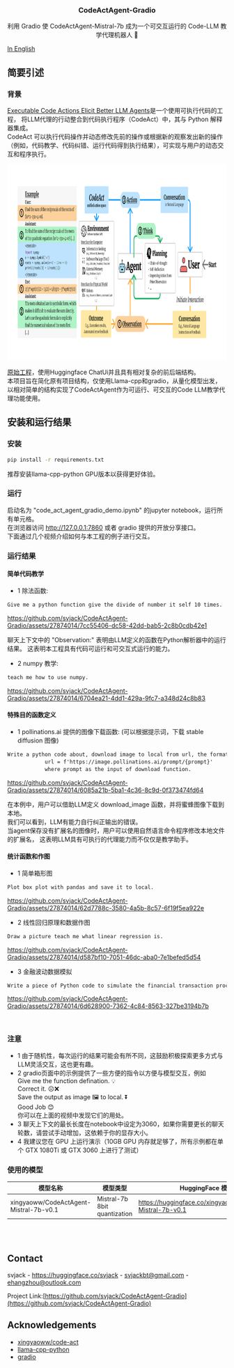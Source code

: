<!-- PROJECT LOGO -->
<br />
<p align="center">
  <h3 align="center">CodeActAgent-Gradio</h3>

  <p align="center">
   		利用 Gradio 使 CodeActAgent-Mistral-7b 成为一个可交互运行的 Code-LLM 教学代理机器人 🤖
    <br />
  </p>
</p>

[In English](README_EN.md)

## 简要引述

### 背景
[Executable Code Actions Elicit Better LLM Agents](https://github.com/xingyaoww/code-act)是一个使用可执行代码的工程，
将LLM代理的行动整合到代码执行程序（CodeAct）中，其与 Python 解释器集成。 <br/>
CodeAct 可以执行代码操作并动态修改先前的操作或根据新的观察发出新的操作（例如，代码教学、代码纠错、运行代码得到执行结果），可实现与用户的动态交互和程序执行。

<img src="imgs/overview.png" alt="Girl in a jacket" width="1250" height="450">

[原始工程](https://github.com/xingyaoww/code-act)，使用Huggingface ChatUi并且具有相对复杂的前后端结构。 <br/>
本项目旨在简化原有项目结构，仅使用Llama-cpp和gradio，从量化模型出发，以相对简单的结构实现了CodeActAgent作为可运行、可交互的Code LLM教学代理功能使用。

## 安装和运行结果
### 安装
```bash
pip install -r requirements.txt
```
推荐安装llama-cpp-python GPU版本以获得更好体验。
### 运行
启动名为 "code_act_agent_gradio_demo.ipynb" 的jupyter notebook，运行所有单元格。 <br/>
在浏览器访问 http://127.0.0.1:7860 或者 gradio 提供的开放分享接口。<br/>
下面通过几个视频介绍如何与本工程的例子进行交互。

### 运行结果
#### 简单代码教学
* 1 除法函数:<br/>
```txt
Give me a python function give the divide of number it self 10 times.
```

https://github.com/svjack/CodeActAgent-Gradio/assets/27874014/7cc55406-dc58-42dd-bab5-2c8b0cdb42e1

聊天上下文中的 "Observation:" 表明由LLM定义的函数在Python解析器中的运行结果。 这表明本工程具有代码可运行和可交互式运行的能力。
* 2 numpy 教学:<br/>
```txt
teach me how to use numpy.
```

https://github.com/svjack/CodeActAgent-Gradio/assets/27874014/6704ea21-4dd1-429a-9fc7-a348d24c8b83

#### 特殊目的函数定义

* 1 pollinations.ai 提供的图像下载函数: (可以根据提示词，下载 stable diffusion 图像)<br/>
```txt
Write a python code about, download image to local from url, the format as :
            url = f'https://image.pollinations.ai/prompt/{prompt}'
            where prompt as the input of download function.
```

https://github.com/svjack/CodeActAgent-Gradio/assets/27874014/6085a21b-5ba1-4c36-8c9d-0f373474fd64

在本例中，用户可以借助LLM定义 download_image 函数，并将蜜蜂图像下载到本地。 <br/>
我们可以看到，LLM有能力自行纠正输出的错误。<br/>
当agent保存没有扩展名的图像时，用户可以使用自然语言命令程序修改本地文件的扩展名，
这表明LLM具有可执行的代理能力而不仅仅是教学助手。

#### 统计函数和作图

* 1 简单箱形图<br/>
```txt
Plot box plot with pandas and save it to local.
```


https://github.com/svjack/CodeActAgent-Gradio/assets/27874014/62d7788c-3580-4a5b-8c57-6f19f5ea922e

* 2 线性回归原理和数据作图<br/>
```txt
Draw a picture teach me what linear regression is.
```


https://github.com/svjack/CodeActAgent-Gradio/assets/27874014/d587bf10-7051-46dc-aba0-7e1befed5d54


* 3 金融波动数据模拟 <br/>
```txt
Write a piece of Python code to simulate the financial transaction process and draw a financial images chart by lineplot of Poisson process.
```

https://github.com/svjack/CodeActAgent-Gradio/assets/27874014/6d628900-7362-4c84-8563-327be3194b7b

<br/>

### 注意
* 1 由于随机性，每次运行的结果可能会有所不同，这鼓励积极探索更多方式与LLM灵活交互，这也更有趣。
* 2 gradio页面中的示例提供了一些方便的指令以方便与模型交互，例如 <br/>
  Give me the function defination. 💡<br/>
  Correct it. ☹️❌<br/>
  Save the output as image 🖼️ to local. ⏬<br/>
  Good Job 😊<br/>
  你可以在上面的视频中发现它们的用处。
* 3 聊天上下文的最长长度在notebook中设定为3060，如果你需要更长的聊天轮数，请尝试手动增加，这依赖于你的显存大小。
* 4 我建议您在 GPU 上运行演示（10GB GPU 内存就足够了，所有示例都在单个 GTX 1080Ti 或 GTX 3060 上进行了测试）
  
### 使用的模型
|模型名称 | 模型类型 | HuggingFace 模型链接 |
|---------|--------|--------|
| xingyaoww/CodeActAgent-Mistral-7b-v0.1 | Mistral-7b 8bit quantization | https://huggingface.co/xingyaoww/CodeActAgent-Mistral-7b-v0.1 |

<br/><br/>

<!-- CONTACT -->
## Contact

<!--
Your Name - [@your_twitter](https://twitter.com/your_username) - email@example.com
-->
svjack - https://huggingface.co/svjack - svjackbt@gmail.com - ehangzhou@outlook.com

<!--
Project Link: [https://github.com/your_username/repo_name](https://github.com/your_username/repo_name)
-->
Project Link:[https://github.com/svjack/CodeActAgent-Gradio](https://github.com/svjack/CodeActAgent-Gradio)

<!-- ACKNOWLEDGEMENTS -->
## Acknowledgements
* [xingyaoww/code-act](https://github.com/xingyaoww/code-act)
* [llama-cpp-python](https://github.com/abetlen/llama-cpp-python)
* [gradio](https://github.com/gradio-app/gradio)
